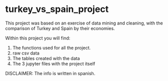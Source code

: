 # turkey_vs_spain_project
This project was based on an exercise  of data mining and cleaning, with the comparison of Turkey and Spain by their economies.


Within this project you will find:

1. The functions used for all the project.
2. raw csv data
3. The tables created with the data
4. The 3 jupyter files with the project itself

DISCLAIMER: The info is written in spanish.
